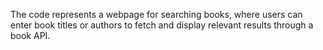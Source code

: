 The code represents a webpage for searching books, where users can enter book titles or authors to fetch and display relevant results through a book API.
